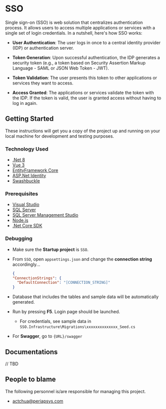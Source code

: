 # SSO

Single sign-on (SSO) is web solution that centralizes authentication process. It allows users to access multiple applications or services with a single set of login credentials. In a nutshell, here's how SSO works:

- **User Authentication**: The user logs in once to a central identity provider (IDP) or authentication server.

- **Token Generation**: Upon successful authentication, the IDP generates a security token (e.g., a token based on Security Assertion Markup Language - SAML or JSON Web Token - JWT).

- **Token Validation**: The user presents this token to other applications or services they want to access.

- **Access Granted**: The applications or services validate the token with the IDP. If the token is valid, the user is granted access without having to log in again.

## Getting Started

These instructions will get you a copy of the project up and running on your local machine for development and testing purposes.

### Technology Used

- [.Net 8](https://www.microsoft.com/net/download/windows)
- [Vue 3](https://vuejs.org/guide/introduction.html)
- [EntityFramework Core](https://docs.microsoft.com/en-us/ef/core/)
- [ASP.Net Identity](https://www.asp.net/identity)
- [Swashbuckle](https://github.com/domaindrivendev/Swashbuckle)

### Prerequisites

- [Visual Studio](https://www.visualstudio.com/)
- [SQL Server](https://www.microsoft.com/en-us/sql-server/sql-server-2022)
- [SQL Server Management Studio](https://msdn.microsoft.com/en-us/library/mt238290.aspx)
- [Node.js](https://nodejs.org)
- [.Net Core SDK](https://dotnet.microsoft.com/download)

### Debugging

- Make sure the **Startup project** is `SSO`.
- From `SSO`, open `appsettings.json` and change the **connection string** accordingly...
  ```json
  {
  "ConnectionStrings": {
    "DefaultConnection": "[CONNECTION_STRING]"
  }
  ```

- Database that includes the tables and sample data will be automatically generated.
- Run by pressing **F5**. Login page should be launched.
  - For credentials, see sample data in `SSO.Infrastructure\Migrations\xxxxxxxxxxxxxx_Seed.cs`
- For **Swagger**, go to `{URL}/swagger`

## Documentations
// TBD


## People to blame

The following personnel is/are responsible for managing this project.

- [actchua@periapsys.com](mailto:actchua@periapsys.com)